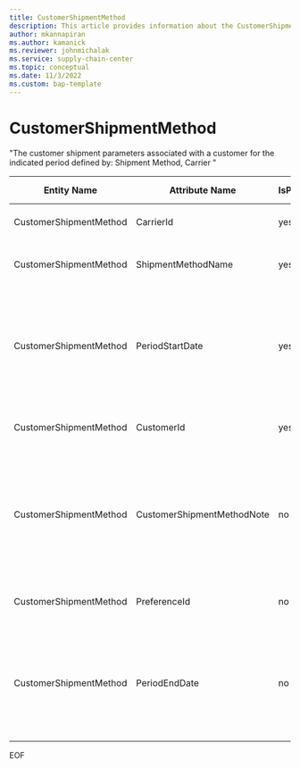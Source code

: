 ```yaml
---
title: CustomerShipmentMethod
description: This article provides information about the CustomerShipmentMethod entity.
author: mkannapiran
ms.author: kamanick
ms.reviewer: johnmichalak
ms.service: supply-chain-center
ms.topic: conceptual
ms.date: 11/3/2022
ms.custom: bap-template
---
```


# CustomerShipmentMethod

"The customer shipment parameters associated with a customer for the indicated period defined by: Shipment Method, Carrier "

| **Entity Name** | **Attribute Name** | **IsPrimaryKey** | **Data Type** | **Data Length** | **Description** |
| --- | --- | --- | --- | --- | --- |
| CustomerShipmentMethod | CarrierId | yes | string | 36 | The unique identifier of a Carrier. |
| CustomerShipmentMethod | ShipmentMethodName | yes | string | 256 | The unique identifier of a Shipment Method. |
| CustomerShipmentMethod | PeriodStartDate | yes | date | 8 | The period start date for which the associated customer shipment method information is defined. |
| CustomerShipmentMethod | CustomerId | yes | string | 36 | The unique identifier of a Customer. |
| CustomerShipmentMethod | CustomerShipmentMethodNote | no | string | 1024 | A note, comment or additional information regarding the associated customer shipment method. |
| CustomerShipmentMethod | PreferenceId | no | string | 36 | The unique identifier of a Preference. |
| CustomerShipmentMethod | PeriodEndDate | no | date | 8 | The period end date for which the associated customer shipment method information is defined.  |

EOF